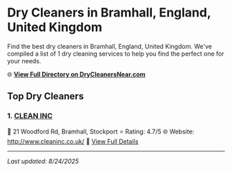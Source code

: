 # Dry Cleaners in Bramhall, England, United Kingdom

Find the best dry cleaners in Bramhall, England, United Kingdom. We've compiled a list of 1 dry cleaning services to help you find the perfect one for your needs.

🌐 **[View Full Directory on DryCleanersNear.com](https://drycleanersnear.com/city/United%20Kingdom/England/Bramhall)**

## Top Dry Cleaners

### 1. [CLEAN INC](https://drycleanersnear.com/dryCleaner/6892b87c7a636409f9a33eba/clean-inc)
📍 21 Woodford Rd, Bramhall, Stockport
⭐ Rating: 4.7/5
🌐 Website: http://www.cleaninc.co.uk/
🔗 [View Full Details](https://drycleanersnear.com/dryCleaner/6892b87c7a636409f9a33eba/clean-inc)


---

*Last updated: 8/24/2025*
